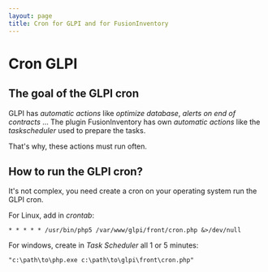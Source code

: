 ```yaml
---
layout: page
title: Cron for GLPI and for FusionInventory
---
```


# Cron GLPI

## The goal of the GLPI cron

GLPI has _automatic actions_ like _optimize database_, _alerts on end of contracts_ ...
The plugin FusionInventory has own _automatic actions_ like the _taskscheduler_ used to prepare the tasks.

That's why, these actions must run often.


## How to run the GLPI cron?

It's not complex, you need create a cron on your operating system run the GLPI cron.


For Linux, add in _crontab_:

```
* * * * * /usr/bin/php5 /var/www/glpi/front/cron.php &>/dev/null
```

For windows, create in _Task Scheduler_ all 1 or 5 minutes:

```
"c:\path\to\php.exe c:\path\to\glpi\front\cron.php"
```






